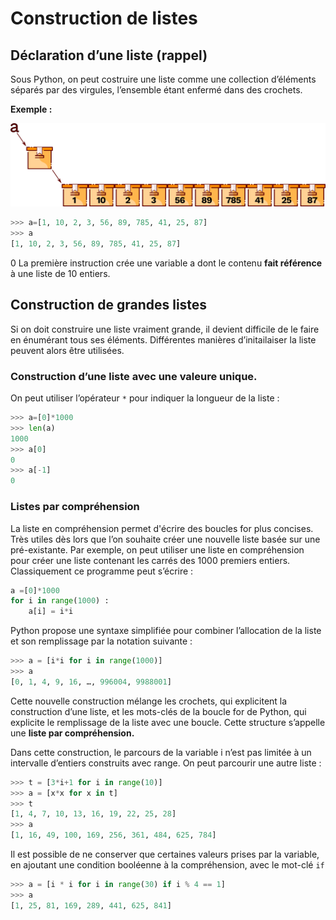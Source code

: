 # Construction de listes


## Déclaration d’une liste (rappel)


Sous Python, on peut costruire une liste comme une collection d’éléments séparés par des virgules, l’ensemble étant enfermé dans des crochets.

**Exemple :**

![](-s/Pictures/1000020100000FDD000004360FEC91E7B06AB81B.png)

```python
>>> a=[1, 10, 2, 3, 56, 89, 785, 41, 25, 87]
>>> a
[1, 10, 2, 3, 56, 89, 785, 41, 25, 87]
```
0
La première instruction crée une variable a dont le contenu **fait référence** à une liste de 10 entiers.

## Construction de grandes listes


Si on doit construire une liste vraiment grande, il devient difficile de le faire en énumérant tous ses éléments. Différentes manières d’initailaiser la liste peuvent alors être utilisées.

### Construction d’une liste avec une valeure unique.

On peut utiliser l’opérateur `*` pour indiquer la longueur de la liste :

```python
>>> a=[0]*1000
>>> len(a)
1000
>>> a[0]
0
>>> a[-1]
0
```

### Listes par compréhension

La liste en compréhension permet d'écrire des boucles for plus concises. Très utiles dès lors que l’on souhaite créer une nouvelle liste basée sur une pré-existante. Par exemple, on peut utiliser une liste en compréhension pour créer une liste contenant les carrés des 1000 premiers entiers. Classiquement ce programme peut s’écrire :

```python
a =[0]*1000					
for i in range(1000) :			
	a[i] = i*i	
```

Python propose une syntaxe simplifiée pour combiner l’allocation de la liste et son remplissage par la notation suivante :

```python
>>> a = [i*i for i in range(1000)]
>>> a
[0, 1, 4, 9, 16, …, 996004, 9988001]
```


Cette nouvelle construction mélange les crochets, qui explicitent la construction d’une liste, et les mots-clés de la boucle for de Python, qui explicite le remplissage de la liste avec une boucle. Cette structure s’appelle une **liste par compréhension.**

Dans cette construction, le parcours de la variable i n’est pas limitée à un   intervalle d’entiers construits avec range. On peut parcourir une autre liste :

```python
>>> t = [3*i+1 for i in range(10)]
>>> a = [x*x for x in t]
>>> t
[1, 4, 7, 10, 13, 16, 19, 22, 25, 28]
>>> a
[1, 16, 49, 100, 169, 256, 361, 484, 625, 784]
```

Il est possible de ne conserver que certaines valeurs prises par la variable, en ajoutant une condition booléenne à la compréhension, avec le mot-clé `if`

```python
>>> a = [i * i for i in range(30) if i % 4 == 1]
>>> a
[1, 25, 81, 169, 289, 441, 625, 841]
```
